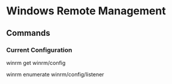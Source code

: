 # Windows Remote Management

## Commands


### Current Configuration
winrm get winrm/config

winrm enumerate winrm/config/listener
